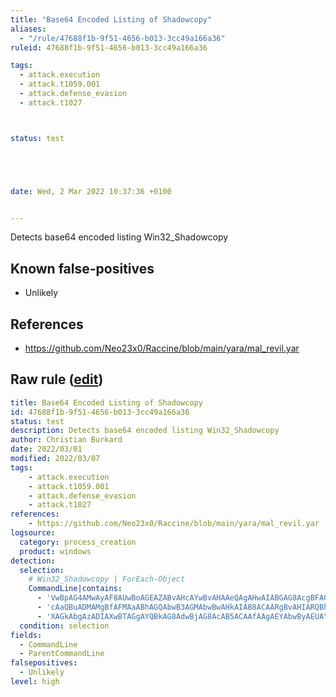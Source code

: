 ```yaml
---
title: "Base64 Encoded Listing of Shadowcopy"
aliases:
  - "/rule/47688f1b-9f51-4656-b013-3cc49a166a36"
ruleid: 47688f1b-9f51-4656-b013-3cc49a166a36

tags:
  - attack.execution
  - attack.t1059.001
  - attack.defense_evasion
  - attack.t1027



status: test





date: Wed, 2 Mar 2022 10:37:36 +0100


---
```


Detects base64 encoded listing Win32_Shadowcopy

<!--more-->


## Known false-positives

* Unlikely



## References

* https://github.com/Neo23x0/Raccine/blob/main/yara/mal_revil.yar


## Raw rule ([edit](https://github.com/SigmaHQ/sigma/edit/master/rules/windows/process_creation/proc_creation_win_base64_listing_shadowcopy.yml))
```yaml
title: Base64 Encoded Listing of Shadowcopy
id: 47688f1b-9f51-4656-b013-3cc49a166a36
status: test
description: Detects base64 encoded listing Win32_Shadowcopy
author: Christian Burkard
date: 2022/03/01
modified: 2022/03/07
tags:
    - attack.execution
    - attack.t1059.001
    - attack.defense_evasion
    - attack.t1027
references:
    - https://github.com/Neo23x0/Raccine/blob/main/yara/mal_revil.yar
logsource:
  category: process_creation
  product: windows
detection:
  selection:
    # Win32_Shadowcopy | ForEach-Object
    CommandLine|contains: 
      - 'VwBpAG4AMwAyAF8AUwBoAGEAZABvAHcAYwBvAHAAeQAgAHwAIABGAG8AcgBFAGEAYwBoAC0ATwBiAGoAZQBjAHQA'
      - 'cAaQBuADMAMgBfAFMAaABhAGQAbwB3AGMAbwBwAHkAIAB8ACAARgBvAHIARQBhAGMAaAAtAE8AYgBqAGUAYwB0A'
      - 'XAGkAbgAzADIAXwBTAGgAYQBkAG8AdwBjAG8AcAB5ACAAfAAgAEYAbwByAEUAYQBjAGgALQBPAGIAagBlAGMAdA'
  condition: selection
fields:
  - CommandLine
  - ParentCommandLine
falsepositives:
  - Unlikely
level: high
```
